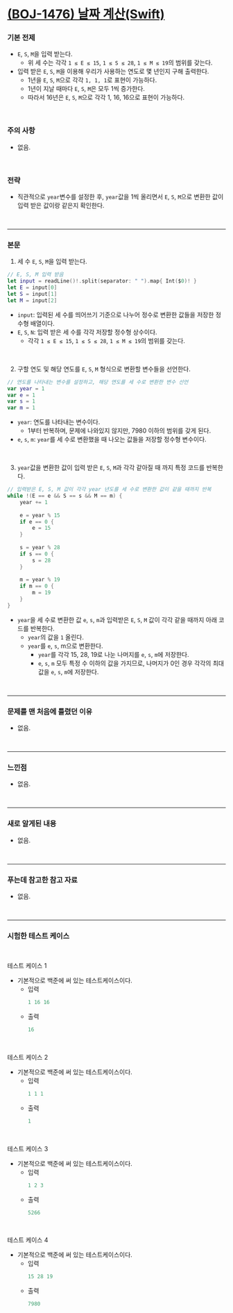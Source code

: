 # [(BOJ-1476) 날짜 계산(Swift)](https://www.acmicpc.net/problem/1476)

### 기본 전제<br/>
- `E`, `S`, `M`을 입력 받는다.<br/>
    - 위 세 수는 각각 `1 ≤ E ≤ 15`, `1 ≤ S ≤ 28`, `1 ≤ M ≤ 19`의 범위를 갖는다.<br/>
- 입력 받은 `E`, `S`, `M`을 이용해 우리가 사용하는 연도로 몇 년인지 구해 출력한다.<br/>
    - 1년을 `E`, `S`, `M`으로 각각 `1, 1, 1`로 표현이 가능하다.<br/>
    - 1년이 지날 때마다 `E`, `S`, `M`은 모두 1씩 증가한다.<br/>
    - 따라서 16년은 `E`, `S`, `M`으로 각각 1, 16, 16으로 표현이 가능하다.<br/>
<br/>

### 주의 사항<br/>
- 없음.<br/>
<br/>

### 전략<br/>
- 직관적으로 `year`변수를 설정한 후, `year`값을 1씩 올리면서 `E`, `S`, `M`으로 변환한 값이 입력 받은 값이랑 같은지 확인한다.<br/>
<br/>

---
### 본문<br/>

1. 세 수 `E`, `S`, `M`을 입력 받는다.<br/>
```Swift
// E, S, M 입력 받음
let input = readLine()!.split(separator: " ").map{ Int($0)! }
let E = input[0]
let S = input[1]
let M = input[2]
```
- `input`: 입력된 세 수를 띄어쓰기 기준으로 나누어 정수로 변환한 값들을 저장한 정수형 배열이다.<br/>
- `E`, `S`, `N`: 입력 받은 세 수를 각각 저장할 정수형 상수이다.<br/>
    - 각각 `1 ≤ E ≤ 15`, `1 ≤ S ≤ 28`, `1 ≤ M ≤ 19`의 범위를 갖는다.<br/>
<br/>

2. 구할 연도 및 해당 연도를 `E`, `S`, `M` 형식으로 변환할 변수들을 선언한다.<br/>
```Swift
// 연도를 나타내는 변수를 설정하고, 해당 연도를 세 수로 변환한 변수 선언
var year = 1
var e = 1
var s = 1
var m = 1
```
- `year`: 연도를 나타내는 변수이다.<br/>
    - 1부터 반복하며, 문제에 나와있지 않지만, 7980 이하의 범위를 갖게 된다.<br/>
- `e`, `s`, `m`: `year`를 세 수로 변환했을 때 나오는 값들을 저장할 정수형 변수이다.<br/>
<br/>

3. `year`값을 변환한 값이 입력 받은 `E`, `S`, `M`과 각각 같아질 때 까지 특정 코드를 반복한다.<br/>
```Swift
// 입력받은 E, S, M 값이 각각 year 년도를 세 수로 변환한 값이 같을 때까지 반복
while !(E == e && S == s && M == m) {
    year += 1
    
    e = year % 15
    if e == 0 {
        e = 15
    }
    
    s = year % 28
    if s == 0 {
        s = 28
    }
    
    m = year % 19
    if m == 0 {
        m = 19
    }
}
```
- `year`을 세 수로 변환한 값 `e`, `s`, `m`과 입력받은 `E`, `S`, `M` 값이 각각 같을 때까지 아래 코드를 반복한다.<br/>
    - `year`의 값을 `1` 올린다.<br/>
    - `year`를 `e`, `s`, m으로 변환한다.<br/>
        - `year`를 각각 15, 28, 19로 나눈 나머지를 `e`, `s`, `m`에 저장한다.
        - `e`, `s`, `m` 모두 특정 수 이하의 값을 가지므로, 나머지가 0인 경우 각각의 최대 값을 `e`, `s`, `m`에 저장한다.<br/>
<br/>

---
### 문제를 맨 처음에 틀렸던 이유<br/>
- 없음.<br/>
<br/>

---
### 느낀점<br/>
- 없음.<br/>
<br/>

---
### 새로 알게된 내용<br/>
- 없음.<br/>
<br/>

--- 
### 푸는데 참고한 참고 자료<br/>
- 없음.<br/>
<br/>

---
### 시험한 테스트 케이스
<br/>

테스트 케이스 1<br/>
- 기본적으로 백준에 써 있는 테스트케이스이다.<br/>
    - 입력
        ```Swift
        1 16 16
        ```
    - 출력
        ```Swift
        16
        ```
<br/>

테스트 케이스 2<br/>
- 기본적으로 백준에 써 있는 테스트케이스이다.<br/>
    - 입력
        ```Swift
        1 1 1
        ```
    - 출력
        ```Swift
        1
        ```
<br/>

테스트 케이스 3<br/>
- 기본적으로 백준에 써 있는 테스트케이스이다.<br/>
    - 입력
        ```Swift
        1 2 3
        ```
    - 출력
        ```Swift
        5266
        ```
<br/>

테스트 케이스 4<br/>
- 기본적으로 백준에 써 있는 테스트케이스이다.<br/>
    - 입력
        ```Swift
        15 28 19
        ```
    - 출력
        ```Swift
        7980
        ```
<br/>
